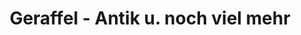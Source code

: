 ---
title: "Geraffel - Antik u. noch viel mehr"
url: /bad-harzburg/geraffel-antik-u-noch-viel-mehr/
shop: Antiquitäten
---